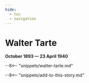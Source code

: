 ```yaml
---
hide:
  - toc
  - navigation 
---
```


# Walter Tarte

**October 1893 — 23 April 1940**

--8<-- "snippets/walter-tarte.md"

--8<-- "snippets/add-to-this-story.md"